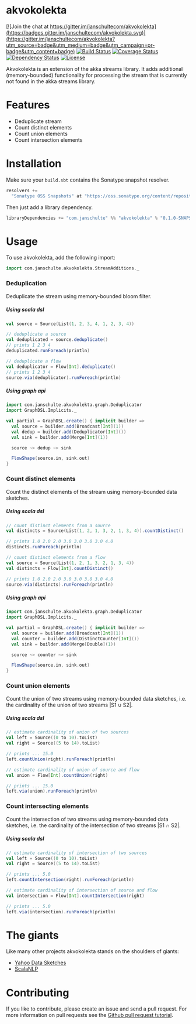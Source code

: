 # akvokolekta

[![Join the chat at https://gitter.im/janschultecom/akvokolekta](https://badges.gitter.im/janschultecom/akvokolekta.svg)](https://gitter.im/janschultecom/akvokolekta?utm_source=badge&utm_medium=badge&utm_campaign=pr-badge&utm_content=badge)
[![Build Status](https://travis-ci.org/janschultecom/akvokolekta.svg?branch=master)](https://travis-ci.org/janschultecom/akvokolekta)
[![Coverage Status](https://coveralls.io/repos/github/janschultecom/akvokolekta/badge.svg?branch=master)](https://coveralls.io/github/janschultecom/akvokolekta?branch=master)
[![Dependency Status](https://www.versioneye.com/user/projects/56acc94b7e03c7003ba41334/badge.svg?style=flat)](https://www.versioneye.com/user/projects/56acc94b7e03c7003ba41334)
[![License](http://img.shields.io/:license-Apache%202-blue.svg)](http://www.apache.org/licenses/LICENSE-2.0.txt)

Akvokolekta is an extension of the akka streams library. It adds additional (memory-bounded) functionality for processing the stream that is currently not found in the akka streams library. 

# Features

* Deduplicate stream
* Count distinct elements
* Count union elements
* Count intersection elements

# Installation
Make sure your `build.sbt` contains the Sonatype snapshot resolver.
```scala
resolvers +=
  "Sonatype OSS Snapshots" at "https://oss.sonatype.org/content/repositories/snapshots"
```
Then just add a library dependency.

```scala
libraryDependencies += "com.janschulte" %% "akvokolekta" % "0.1.0-SNAPSHOT"
```

# Usage

To use akvokolekta, add the following import:
```scala
import com.janschulte.akvokolekta.StreamAdditions._
```

### Deduplication

Deduplicate the stream using memory-bounded bloom filter.

##### Using scala dsl
```scala
val source = Source(List(1, 2, 3, 4, 1, 2, 3, 4))

// deduplicate a source
val deduplicated = source.deduplicate()
// prints 1 2 3 4 
deduplicated.runForeach(println)

// deduplicate a flow
val deduplicator = Flow[Int].deduplicate()
// prints 1 2 3 4
source.via(deduplicator).runForeach(println)
```

##### Using graph api
```scala
import com.janschulte.akvokolekta.graph.Deduplicator
import GraphDSL.Implicits._

val partial = GraphDSL.create() { implicit builder =>
  val source = builder.add(Broadcast[Int](1))
  val dedup = builder.add(Deduplicator[Int]())
  val sink = builder.add(Merge[Int](1))

  source ~> dedup ~> sink

  FlowShape(source.in, sink.out)
}
```

### Count distinct elements

Count the distinct elements of the stream using memory-bounded data sketches.

##### Using scala dsl
```scala
// count distinct elements from a source
val distincts = Source(List(1, 2, 1, 3, 2, 1, 3, 4)).countDistinct()

// prints 1.0 2.0 2.0 3.0 3.0 3.0 3.0 4.0
distincts.runForeach(println)

// count distinct elements from a flow
val source = Source(List(1, 2, 1, 3, 2, 1, 3, 4))
val distincts = Flow[Int].countDistinct()

// prints 1.0 2.0 2.0 3.0 3.0 3.0 3.0 4.0
source.via(distincts).runForeach(println)
```

##### Using graph api
```scala
import com.janschulte.akvokolekta.graph.Deduplicator
import GraphDSL.Implicits._

val partial = GraphDSL.create() { implicit builder =>
  val source = builder.add(Broadcast[Int](1))
  val counter = builder.add(DistinctCounter[Int]())
  val sink = builder.add(Merge[Double](1))

  source ~> counter ~> sink

  FlowShape(source.in, sink.out)
}
```

### Count union elements

Count the union of two streams using memory-bounded data sketches, i.e. the cardinality of the union of two streams |S1 ∪ S2|.

##### Using scala dsl
```scala
// estimate cardinality of union of two sources
val left = Source((0 to 10).toList)
val right = Source((5 to 14).toList)

// prints ... 15.0
left.countUnion(right).runForeach(println)

// estimate cardinality of union of source and flow
val union = Flow[Int].countUnion(right)

// prints ... 15.0
left.via(union).runForeach(println)
```

### Count intersecting elements

Count the intersection of two streams using memory-bounded data sketches, i.e. the cardinality of the intersection of two streams |S1 ∩ S2|.

##### Using scala dsl
```scala
// estimate cardinality of intersection of two sources
val left = Source((0 to 10).toList)
val right = Source((5 to 14).toList)

// prints ... 5.0
left.countIntersection(right).runForeach(println)

// estimate cardinality of intersection of source and flow
val intersection = Flow[Int].countIntersection(right)

// prints ... 5.0
left.via(intersection).runForeach(println)
```

# The giants
Like many other projects akvokolekta stands on the shoulders of giants:
* [Yahoo Data Sketches](http://datasketches.github.io/)
* [ScalaNLP](http://www.scalanlp.org/)


# Contributing

If you like to contribute, please create an issue and send a pull request. For more information on pull requests see the [Github pull request tutorial](https://help.github.com/articles/using-pull-requests).

